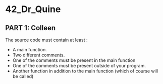 # 42_Dr_Quine

## PART 1: Colleen

The source code must contain at least :
- A main function.
- Two different comments.
- One of the comments must be present in the main function
- One of the comments must be present outside of your program.
- Another function in addition to the main function (which of course will be
called)
